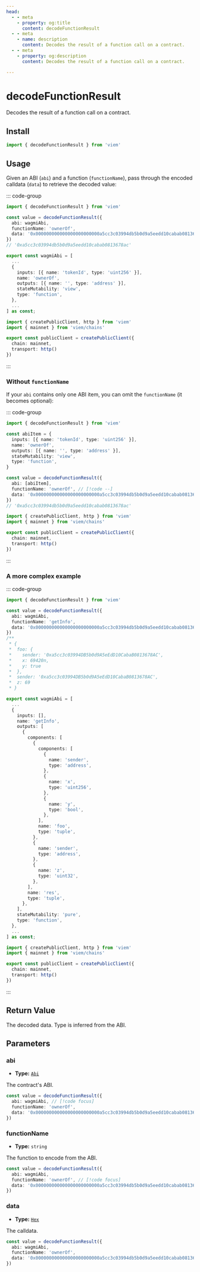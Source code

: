 ```yaml
---
head:
  - - meta
    - property: og:title
      content: decodeFunctionResult
  - - meta
    - name: description
      content: Decodes the result of a function call on a contract.
  - - meta
    - property: og:description
      content: Decodes the result of a function call on a contract.

---
```


# decodeFunctionResult

Decodes the result of a function call on a contract.

## Install

```ts
import { decodeFunctionResult } from 'viem'
```

## Usage

Given an ABI (`abi`) and a function (`functionName`), pass through the encoded calldata (`data`) to retrieve the decoded value:

::: code-group

```ts [example.ts]
import { decodeFunctionResult } from 'viem'

const value = decodeFunctionResult({
  abi: wagmiAbi,
  functionName: 'ownerOf',
  data: '0x000000000000000000000000a5cc3c03994db5b0d9a5eedd10cabab0813678ac'
})
// '0xa5cc3c03994db5b0d9a5eedd10cabab0813678ac'
```

```ts [abi.ts]
export const wagmiAbi = [
  ...
  {
    inputs: [{ name: 'tokenId', type: 'uint256' }],
    name: 'ownerOf',
    outputs: [{ name: '', type: 'address' }],
    stateMutability: 'view',
    type: 'function',
  },
  ...
] as const;
```

```ts [client.ts]
import { createPublicClient, http } from 'viem'
import { mainnet } from 'viem/chains'

export const publicClient = createPublicClient({
  chain: mainnet,
  transport: http()
})
```

:::

### Without `functionName`

If your `abi` contains only one ABI item, you can omit the `functionName` (it becomes optional):

::: code-group

```ts [example.ts]
import { decodeFunctionResult } from 'viem'

const abiItem = {
  inputs: [{ name: 'tokenId', type: 'uint256' }],
  name: 'ownerOf',
  outputs: [{ name: '', type: 'address' }],
  stateMutability: 'view',
  type: 'function',
}

const value = decodeFunctionResult({
  abi: [abiItem],
  functionName: 'ownerOf', // [!code --]
  data: '0x000000000000000000000000a5cc3c03994db5b0d9a5eedd10cabab0813678ac'
})
// '0xa5cc3c03994db5b0d9a5eedd10cabab0813678ac'
```

```ts [client.ts]
import { createPublicClient, http } from 'viem'
import { mainnet } from 'viem/chains'

export const publicClient = createPublicClient({
  chain: mainnet,
  transport: http()
})
```

:::


### A more complex example

::: code-group

```ts [example.ts]
import { decodeFunctionResult } from 'viem'

const value = decodeFunctionResult({
  abi: wagmiAbi,
  functionName: 'getInfo',
  data: '0x000000000000000000000000a5cc3c03994db5b0d9a5eedd10cabab0813678ac0000000000000000000000000000000000000000000000000000000000010f2c0000000000000000000000000000000000000000000000000000000000000001000000000000000000000000a5cc3c03994db5b0d9a5eedd10cabab0813678ac0000000000000000000000000000000000000000000000000000000000000045'
})
/**
 * {
 *  foo: {
 *    sender: '0xa5cc3c03994DB5b0d9A5eEdD10CabaB0813678AC',
 *    x: 69420n,
 *    y: true
 *  },
 *  sender: '0xa5cc3c03994DB5b0d9A5eEdD10CabaB0813678AC',
 *  z: 69
 * }
```

```ts [abi.ts]
export const wagmiAbi = [
  ...
  {
    inputs: [],
    name: 'getInfo',
    outputs: [
      {
        components: [
          {
            components: [
              {
                name: 'sender',
                type: 'address',
              },
              {
                name: 'x',
                type: 'uint256',
              },
              {
                name: 'y',
                type: 'bool',
              },
            ],
            name: 'foo',
            type: 'tuple',
          },
          {
            name: 'sender',
            type: 'address',
          },
          {
            name: 'z',
            type: 'uint32',
          },
        ],
        name: 'res',
        type: 'tuple',
      },
    ],
    stateMutability: 'pure',
    type: 'function',
  },
  ...
] as const;
```

```ts [client.ts]
import { createPublicClient, http } from 'viem'
import { mainnet } from 'viem/chains'

export const publicClient = createPublicClient({
  chain: mainnet,
  transport: http()
})
```

:::

## Return Value

The decoded data. Type is inferred from the ABI.

## Parameters

### abi

- **Type:** [`Abi`](/docs/glossary/types#abi)

The contract's ABI.

```ts
const value = decodeFunctionResult({
  abi: wagmiAbi, // [!code focus]
  functionName: 'ownerOf',
  data: '0x000000000000000000000000a5cc3c03994db5b0d9a5eedd10cabab0813678ac'
})
```

### functionName

- **Type:** `string`

The function to encode from the ABI.

```ts
const value = decodeFunctionResult({
  abi: wagmiAbi,
  functionName: 'ownerOf', // [!code focus]
  data: '0x000000000000000000000000a5cc3c03994db5b0d9a5eedd10cabab0813678ac'
})
```

### data

- **Type:** [`Hex`](/docs/glossary/types#hex)

The calldata.

```ts
const value = decodeFunctionResult({
  abi: wagmiAbi,
  functionName: 'ownerOf',
  data: '0x000000000000000000000000a5cc3c03994db5b0d9a5eedd10cabab0813678ac' // [!code focus]
})
```

